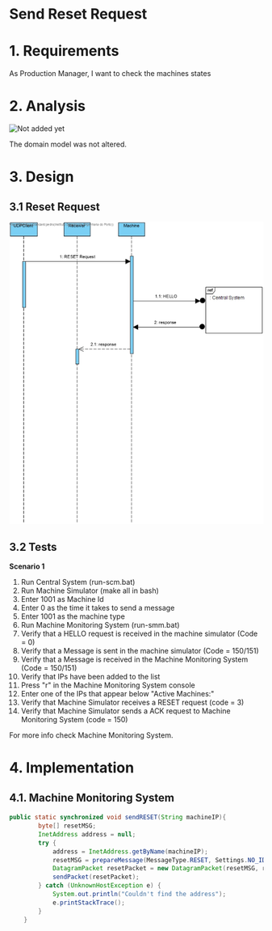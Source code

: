 

# Send Reset Request

# 1. Requirements 

As Production Manager, I want to check the machines states

# 2. Analysis

![Not added yet](DM.jpg)

The domain model was not altered.

# 3. Design

## 3.1 Reset Request

![](reset.jpg)

## 3.2 Tests

**Scenario 1**

1. Run Central System (run-scm.bat)
2. Run Machine Simulator (make all in bash)
3. Enter 1001 as Machine Id
4. Enter 0 as the time it takes to send a message
5. Enter 1001 as the machine type
6. Run Machine Monitoring System (run-smm.bat)
7. Verify that a HELLO request is received in the machine simulator (Code = 0)
8. Verify that a Message is sent in the machine simulator (Code = 150/151)
9. Verify that a Message is received in the Machine Monitoring System (Code = 150/151)
10. Verify that IPs have been added to the list
11. Press "r" in the Machine Monitoring System console
12. Enter one of the IPs that appear below "Active Machines:"
13. Verify that Machine Simulator receives a RESET request (code = 3)
14. Verify that Machine Simulator sends a ACK request to Machine Monitoring System (code = 150)

For more info check Machine Monitoring System.

# 4. Implementation

## 4.1. Machine Monitoring System  

```java
public static synchronized void sendRESET(String machineIP){
        byte[] resetMSG;
        InetAddress address = null;
        try {
            address = InetAddress.getByName(machineIP);
            resetMSG = prepareMessage(MessageType.RESET, Settings.NO_ID);
            DatagramPacket resetPacket = new DatagramPacket(resetMSG, resetMSG.length, address, Settings.SERVICE_PORT);
            sendPacket(resetPacket);
        } catch (UnknownHostException e) {
            System.out.println("Couldn't find the address");
            e.printStackTrace();
        }
    }
```
